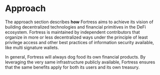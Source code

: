 # Approach

The approach section describes **how** Fortress aims to achieve its vision of
building decentralized technologies and financial primitives in the DeFi
ecosystem. Fortress is maintained by independent contributors that organize in
more or less decentralized ways under the principle of least privilege access
and other best practices of information security available, like multi signature
wallets. 

In general, Fortress will always dog food its own financial products. By
leveraging the very same infrastructure publicly available, Fortress ensures
that the same benefits apply for both its users and its own treasury.
